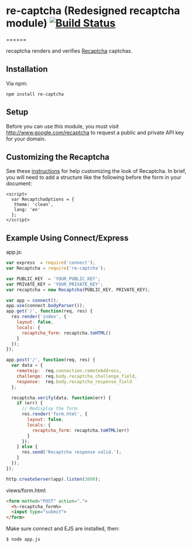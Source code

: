 # re-captcha (Redesigned recaptcha module) [![Build Status](https://secure.travis-ci.org/JacksonTian/re-captcha.png)](http://travis-ci.org/JacksonTian/re-captcha)
======

recaptcha renders and verifies [Recaptcha](http://www.google.com/recaptcha) captchas.

## Installation

Via npm:

```
npm install re-captcha
```

## Setup

Before you can use this module, you must visit http://www.google.com/recaptcha
to request a public and private API key for your domain.

## Customizing the Recaptcha

See these [instructions](http://code.google.com/apis/recaptcha/docs/customization.html)
for help customizing the look of Recaptcha.  In brief, you will need to add a
structure like the following before the form in your document:

```
<script>
  var RecaptchaOptions = {
   theme: 'clean',
   lang: 'en'
  };
</script>
```

## Example Using Connect/Express

app.js:

```js
var express  = require('connect');
var Recaptcha = require('re-captcha');

var PUBLIC_KEY  = 'YOUR_PUBLIC_KEY';
var PRIVATE_KEY = 'YOUR_PRIVATE_KEY';
var recaptcha = new Recaptcha(PUBLIC_KEY, PRIVATE_KEY);

var app = connect();
app.use(connect.bodyParser());
app.get('/', function(req, res) {
  res.render('index', {
    layout: false,
    locals: {
      recaptcha_form: recaptcha.toHTML()
    }
  });
});

app.post('/', function(req, res) {
  var data = {
    remoteip:  req.connection.remoteAddress,
    challenge: req.body.recaptcha_challenge_field,
    response:  req.body.recaptcha_response_field
  };

  recaptcha.verify(data, function(err) {
    if (err) {
      // Redisplay the form.
      res.render('form.html', {
        layout: false,
        locals: {
          recaptcha_form: recaptcha.toHTML(err)
        }
      });
    } else {
      res.send('Recaptcha response valid.');
    }
  });
});

http.createServer(app).listen(3000);
```

views/form.html:

```html
<form method="POST" action=".">
  <%-recaptcha_form%>
  <input type="submit">
</form>
```

Make sure connect and EJS are installed, then:

```bash
$ node app.js
```
